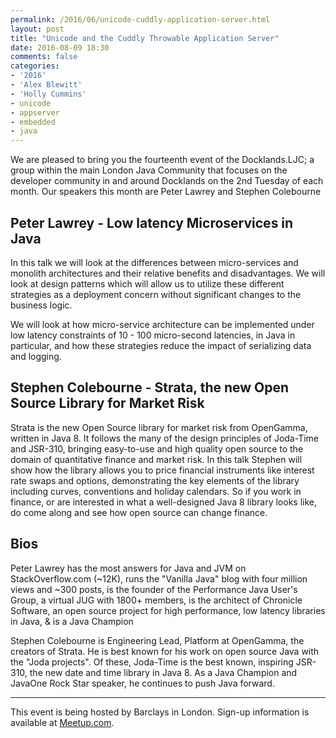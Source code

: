 ```yaml
---
permalink: /2016/06/unicode-cuddly-application-server.html
layout: post
title: "Unicode and the Cuddly Throwable Application Server"
date: 2016-08-09 18:30
comments: false
categories: 
- '2016'
- 'Alex Blewitt' 
- 'Holly Cummins'
- unicode
- appserver
- embedded
- java
---
```


We are pleased to bring you the fourteenth event of the Docklands.LJC; a group within 
the main London Java Community that focuses on the developer community in and around Docklands on the 2nd Tuesday of each month. 
Our speakers this month are Peter Lawrey and Stephen Colebourne 

<h2>Peter Lawrey - Low latency Microservices in Java</h2>

In this talk we will look at the differences between micro-services and monolith architectures and their relative benefits and disadvantages. We will look at design patterns which will allow us to utilize these different strategies as a deployment concern without significant changes to the business logic.

We will look at how micro-service architecture can be implemented under low latency constraints of 10 - 100 micro-second latencies, in Java in particular, and how these strategies reduce the impact of serializing data and logging.

<h2>Stephen Colebourne - Strata, the new Open Source Library for Market Risk</h2>

Strata is the new Open Source library for market risk from OpenGamma, written in Java 8. It follows the many of the design principles of Joda-Time and JSR-310, bringing easy-to-use and high quality open source to the domain of quantitative finance and market risk. In this talk Stephen will show how the library allows you to price financial instruments like interest rate swaps and options, demonstrating the key elements of the library including curves, conventions and holiday calendars. So if you work in finance, or are interested in what a well-designed Java 8 library looks like, do come along and see how open source can change finance.


<h2>Bios</h2>

Peter Lawrey has the most answers for Java and JVM on StackOverflow.com (~12K), runs the "Vanilla Java" blog with four million views and ~300 posts, is the founder of the Performance Java User's Group, a virtual JUG with 1800+ members, is the architect of Chronicle Software, an open source project for high performance, low latency libraries in Java, & is a Java Champion 

Stephen Colebourne is Engineering Lead, Platform at OpenGamma, the creators of Strata. He is best known for his work on open source Java with the "Joda projects". Of these, Joda-Time is the best known, inspiring JSR-310, the new date and time library in Java 8. As a Java Champion and JavaOne Rock Star speaker, he continues to push Java forward.

<hr/>
This event is being hosted by Barclays in London. Sign-up information is available at <a href="https://www.meetup.com/Londonjavacommunity/events/233870941/">Meetup.com</a>.

